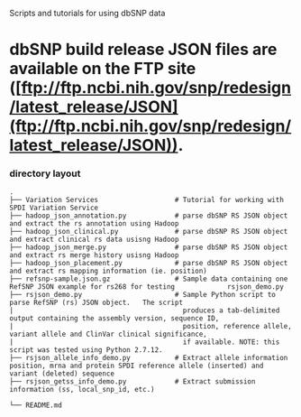 Scripts and tutorials for using dbSNP data

dbSNP build release JSON files are available on the FTP site ([ftp://ftp.ncbi.nih.gov/snp/redesign/latest_release/JSON](ftp://ftp.ncbi.nih.gov/snp/redesign/latest_release/JSON)). 
============================

### directory layout

    .
    ├── Variation Services                   # Tutorial for working with SPDI Variation Service
    ├── hadoop_json_annotation.py            # parse dbSNP RS JSON object and extract the rs annotation using Hadoop
    ├── hadoop_json_clinical.py              # parse dbSNP RS JSON object and extract clinical rs data usisng Hadoop
    ├── hadoop_json_merge.py                 # parse dbSNP RS JSON object and extract rs merge history usisng Hadoop
    ├── hadoop_json_placement.py             # parse dbSNP RS JSON object and extract rs mapping information (ie. position)
    ├── refsnp-sample.json.gz                # Sample data containing one RefSNP JSON example for rs268 for testing             rsjson_demo.py  
    ├── rsjson_demo.py                       # Sample Python script to parse RefSNP (rs) JSON object.   The script
    |                                          produces a tab-delimited output containing the assembly version, sequence ID, 
    |                                          position, reference allele, variant allele and ClinVar clinical significance, 
    |                                          if available. NOTE: this script was tested using Python 2.7.12.
    ├── rsjson_allele_info_demo.py           # Extract allele information  position, mrna and protein SPDI reference allele (inserted) and variant (deleted) sequence
    ├── rsjson_getss_info_demo.py            # Extract submission information (ss, local_snp_id, etc.)

    └── README.md
